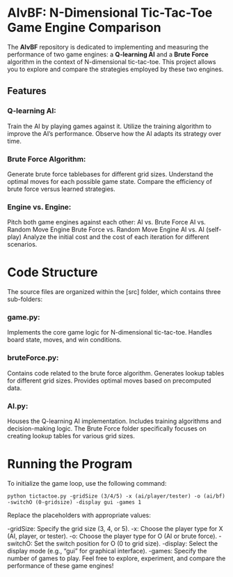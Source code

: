 # AIvBF: N-Dimensional Tic-Tac-Toe Game Engine Comparison
The **AIvBF** repository is dedicated to implementing and measuring the performance of two game engines: a **Q-learning AI** and a **Brute Force** algorithm in the context of N-dimensional tic-tac-toe. This project allows you to explore and compare the strategies employed by these two engines.

## Features
### Q-learning AI:
Train the AI by playing games against it.
Utilize the training algorithm to improve the AI’s performance.
Observe how the AI adapts its strategy over time.
### Brute Force Algorithm:
Generate brute force tablebases for different grid sizes.
Understand the optimal moves for each possible game state.
Compare the efficiency of brute force versus learned strategies.
### Engine vs. Engine:
Pitch both game engines against each other:
AI vs. Brute Force
AI vs. Random Move Engine
Brute Force vs. Random Move Engine
AI vs. AI (self-play)
Analyze the initial cost and the cost of each iteration for different scenarios.
# Code Structure
The source files are organized within the [src] folder, which contains three sub-folders:

### game.py:
Implements the core game logic for N-dimensional tic-tac-toe.
Handles board state, moves, and win conditions.
### bruteForce.py:
Contains code related to the brute force algorithm.
Generates lookup tables for different grid sizes.
Provides optimal moves based on precomputed data.
### AI.py:
Houses the Q-learning AI implementation.
Includes training algorithms and decision-making logic.
The Brute Force folder specifically focuses on creating lookup tables for various grid sizes.

# Running the Program
To initialize the game loop, use the following command:

``python tictactoe.py -gridSize (3/4/5) -x (ai/player/tester) -o (ai/bf) -switchO (0-gridsize) -display gui -games 1``

Replace the placeholders with appropriate values:

-gridSize: Specify the grid size (3, 4, or 5).
-x: Choose the player type for X (AI, player, or tester).
-o: Choose the player type for O (AI or brute force).
-switchO: Set the switch position for O (0 to grid size).
-display: Select the display mode (e.g., “gui” for graphical interface).
-games: Specify the number of games to play.
Feel free to explore, experiment, and compare the performance of these game engines!
